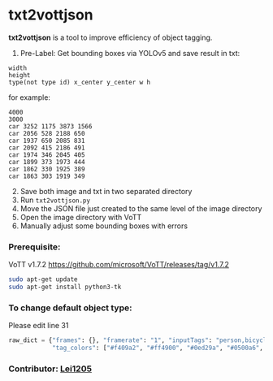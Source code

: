# txt2vottjson

**txt2vottjson** is a tool to improve efficiency of object tagging.

1. Pre-Label: Get bounding boxes via YOLOv5 and save result in txt:

```
width
height
type(not type id) x_center y_center w h  
```

for example:

```
4000
3000
car 3252 1175 3873 1566 
car 2056 528 2188 650 
car 1937 650 2085 831 
car 2092 415 2186 491 
car 1974 346 2045 405 
car 1899 373 1973 444 
car 1862 330 1925 389 
car 1863 303 1919 349 
```

2. Save both image and txt in two separated directory
3. Run `txt2vottjson.py`
4. Move the JSON file just created to the same level of the image directory
5. Open the image directory with VoTT
6. Manually adjust some bounding boxes with errors



### Prerequisite:

VoTT v1.7.2 https://github.com/microsoft/VoTT/releases/tag/v1.7.2

```bash
sudo apt-get update
sudo apt-get install python3-tk
```



### To change default object type:

Please edit line 31

```python
raw_dict = {"frames": {}, "framerate": "1", "inputTags": "person,bicycle,tricycle,car,bus,truck",
            "tag_colors": ["#f409a2", "#ff4900", "#0ed29a", "#0500a6", "#32dc00", "#cac800"]}
```



### Contributor: [Lei1205](https://github.com/lei1205)

